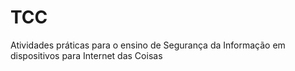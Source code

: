 # TCC
 Atividades práticas para o ensino de Segurança da Informação em dispositivos para Internet das Coisas
